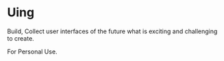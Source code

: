 # Uing

Build, Collect user interfaces of the future what is exciting and challenging to create.

For Personal Use.
